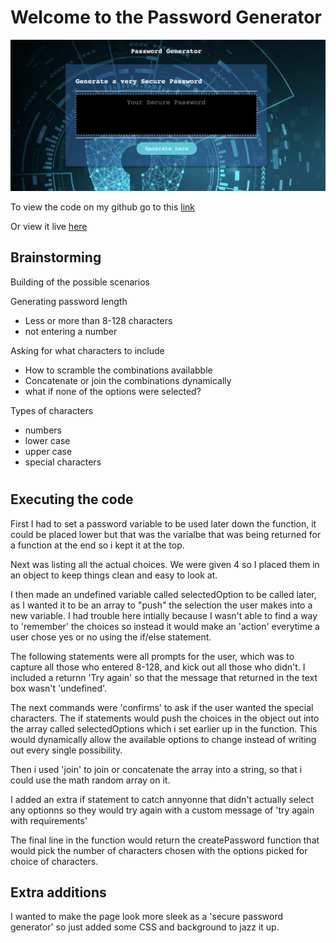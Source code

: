 # Welcome to the Password Generator

![Here is the snapshot of the webpage.](./assets/Images/PW-generator.png)


To view the code on my github go to this [ link ](https://github.com/Key16/Unit-3-Assignment-PW-generator )

Or view it live [ here ](https://key16.github.io/Unit-3-Assignment-PW-generator/ )


## Brainstorming

Building of the possible scenarios

Generating password length
- Less or more than 8-128 characters
- not entering a number

Asking for what characters to include
- How to scramble the combinations availabble
- Concatenate or join the combinations dynamically
- what if none of the options were selected?

Types of characters
- numbers
- lower case
- upper case
- special characters

#

## Executing the code

First I had to set a password variable to be used later down the function, it could be placed lower but that was the varialbe that was being returned for a function at the end so i kept it at the top. 

Next was listing all the actual choices. We were given 4 so I placed them in an object to keep things clean and easy to look at.

I then made an undefined variable called selectedOption to be called later, as I wanted it to be an array to "push" the selection the user makes into a new variable. I had trouble here intially because I wasn't able to find a way to 'remember' the choices so instead it would make an 'action' everytime a user chose yes or no using the if/else statement.

The following statements were all prompts for the user, which was to capture all those who entered 8-128, and kick out all those who didn't. I included a returnn 'Try again' so that the message that returned in the text box wasn't 'undefined'.

The next commands were 'confirms' to ask if the user wanted the special characters. The if statements would push the choices in the object out into the array called selectedOptions which i set earlier up in the function. This would dynamically allow the available options to change instead of writing out every single possibility. 

Then i used 'join' to join or concatenate the array into a string, so that i could use the math random array on it. 

I added an extra if statement to catch annyonne that didn't actually select any optionns so they would try again with a custom message of 'try again with requirements'

The final line in the function would return the createPassword function that would pick the number of characters chosen with the options picked for choice of characters.


## Extra additions

I wanted to make the page look more sleek as a 'secure password generator' so just added some CSS and background to jazz it up. 

